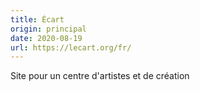 ```yaml
---
title: Écart
origin: principal
date: 2020-08-19
url: https://lecart.org/fr/
---
```


Site pour un centre d'artistes et de création

<!--more-->
